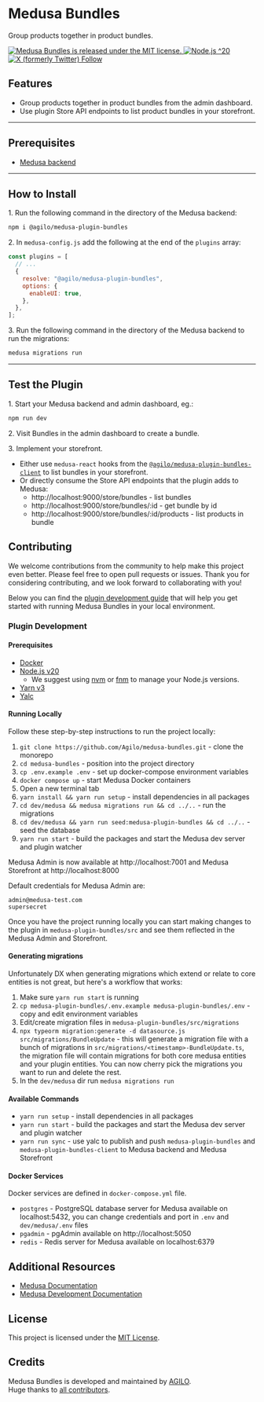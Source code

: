 # Medusa Bundles

Group products together in product bundles.

<p>
  <a href="./LICENSE">
    <img src="https://img.shields.io/badge/license-MIT-blue" alt="Medusa Bundles is released under the MIT license." />
  </a>
  <a href="https://nodejs.org/" target="_blank">
    <img src="https://img.shields.io/badge/Node.js-%5E20-brightgreen" alt="Node.js ^20">
  </a>
  <a href="https://twitter.com/intent/follow?screen_name=Agilo">
    <img src="https://img.shields.io/twitter/follow/Agilo" alt="X (formerly Twitter) Follow">
  </a>
</p>

## Features

- Group products together in product bundles from the admin dashboard.
- Use plugin Store API endpoints to list product bundles in your storefront.

---

## Prerequisites

- [Medusa backend](https://docs.medusajs.com/development/backend/install)

---

## How to Install

1\. Run the following command in the directory of the Medusa backend:

```bash
npm i @agilo/medusa-plugin-bundles
```

2\. In `medusa-config.js` add the following at the end of the `plugins` array:

```js
const plugins = [
  // ...
  {
    resolve: "@agilo/medusa-plugin-bundles",
    options: {
      enableUI: true,
    },
  },
];
```

3\. Run the following command in the directory of the Medusa backend to run the migrations:

```bash
medusa migrations run
```

---

## Test the Plugin

1\. Start your Medusa backend and admin dashboard, eg.:

```bash
npm run dev
```

2\. Visit Bundles in the admin dashboard to create a bundle.

3\. Implement your storefront.

- Either use `medusa-react` hooks from the [`@agilo/medusa-plugin-bundles-client`](https://github.com/Agilo/medusa-plugin-bundles/tree/master/dev/medusa-plugin-bundles-client) to list bundles in your storefront.
- Or directly consume the Store API endpoints that the plugin adds to Medusa:
  - http://localhost:9000/store/bundles - list bundles
  - http://localhost:9000/store/bundles/:id - get bundle by id
  - http://localhost:9000/store/bundles/:id/products - list products in bundle

## Contributing

We welcome contributions from the community to help make this project even better. Please feel free to open pull requests or issues. Thank you for considering contributing, and we look forward to collaborating with you!

Below you can find the [plugin development guide](#plugin-development) that will help you get started with running Medusa Bundles in your local environment.

### Plugin Development

#### Prerequisites

- [Docker](https://docs.docker.com/get-docker/)
- [Node.js v20](https://nodejs.org/en/download/)
  - We suggest using [nvm](https://github.com/nvm-sh/nvm) or [fnm](https://github.com/Schniz/fnm) to manage your Node.js versions.
- [Yarn v3](https://v3.yarnpkg.com/getting-started/install)
- [Yalc](https://github.com/wclr/yalc)

#### Running Locally

Follow these step-by-step instructions to run the project locally:

1. `git clone https://github.com/Agilo/medusa-bundles.git` - clone the monorepo
2. `cd medusa-bundles` - position into the project directory
3. `cp .env.example .env` - set up docker-compose environment variables
4. `docker compose up` - start Medusa Docker containers
5. Open a new terminal tab
6. `yarn install && yarn run setup` - install dependencies in all packages
7. `cd dev/medusa && medusa migrations run && cd ../..` - run the migrations
8. `cd dev/medusa && yarn run seed:medusa-plugin-bundles && cd ../..` - seed the database
9. `yarn run start` - build the packages and start the Medusa dev server and plugin watcher

Medusa Admin is now available at http://localhost:7001 and Medusa Storefront at http://localhost:8000

Default credentials for Medusa Admin are:

```
admin@medusa-test.com
supersecret
```

Once you have the project running locally you can start making changes to the plugin in `medusa-plugin-bundles/src` and see them reflected in the Medusa Admin and Storefront.

#### Generating migrations

Unfortunately DX when generating migrations which extend or relate to core entities is not great, but here's a workflow that works:

1. Make sure `yarn run start` is running
2. `cp medusa-plugin-bundles/.env.example medusa-plugin-bundles/.env` - copy and edit environment variables
3. Edit/create migration files in `medusa-plugin-bundles/src/migrations`
4. `npx typeorm migration:generate -d datasource.js src/migrations/BundleUpdate` - this will generate a migration file with a bunch of migrations in `src/migrations/<timestamp>-BundleUpdate.ts`, the migration file will contain migrations for both core medusa entities and your plugin entities. You can now cherry pick the migrations you want to run and delete the rest.
5. In the `dev/medusa` dir run `medusa migrations run`

#### Available Commands

- `yarn run setup` - install dependencies in all packages
- `yarn run start` - build the packages and start the Medusa dev server and plugin watcher
- `yarn run sync` - use yalc to publish and push `medusa-plugin-bundles` and `medusa-plugin-bundles-client` to Medusa backend and Medusa Storefront

#### Docker Services

Docker services are defined in `docker-compose.yml` file.

- `postgres` - PostgreSQL database server for Medusa available on localhost:5432, you can change credentials and port in `.env` and `dev/medusa/.env` files
- `pgadmin` - pgAdmin available on http://localhost:5050
- `redis` - Redis server for Medusa available on localhost:6379

## Additional Resources

- [Medusa Documentation](https://docs.medusajs.com/)
- [Medusa Development Documentation](https://docs.medusajs.com/development/overview)

## License

This project is licensed under the [MIT License](./LICENSE).

## Credits

Medusa Bundles is developed and maintained by [AGILO](https://agilo.co/).  
Huge thanks to [all contributors](https://github.com/Agilo/medusa-plugin-bundles/graphs/contributors).
